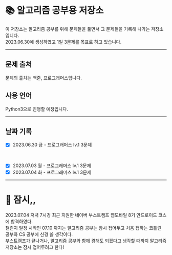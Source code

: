 # 📚 알고리즘 공부용 저장소

이 저장소는 알고리즘 공부를 위해 문제들을 풀면서 그 문제들을 기록해 나가는 저장소입니다.  
2023.06.30에 생성하였고 1일 3문제를 목표로 하고 있습니다.  

---

## 문제 출처
문제의 출처는 백준, 프로그래머스입니다.  

## 사용 언어
Python3으로 진행할 예정입니다.

---

## 날짜 기록
- [x] 2023.06.30 금 - 프로그래머스 lv.1 3문제

<br>

- [x] 2023.07.03 월 - 프로그래머스 lv.1 3문제
- [x] 2023.07.04 화 - 프로그래머스 lv.1 3문제

---
# 🐣 잠시,,

2023.07.04 저녁 7시경 최근 지원한 네이버 부스트캠프 웹모바일 8기 안드로이드 코스에 합격하였다.  
챌린지 일정 시작인 07.10 까지는 알고리즘 공부는 잠시 접어두고 처음 접하는 코틀린 공부와 CS 공부에 신경 쓸 생각이다.  
부스트캠프가 끝나거나, 알고리즘 공부와 함께 겸해도 되겠다고 생각할 때까지 알고리즘 저장소는 잠시 접어두려고 한다!
